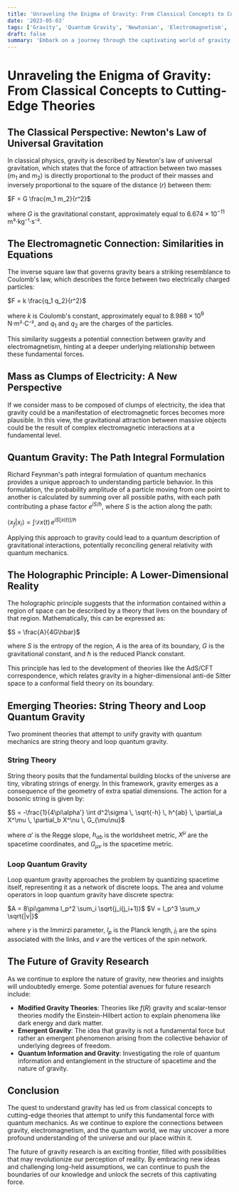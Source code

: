 ```yaml
---
title: 'Unraveling the Enigma of Gravity: From Classical Concepts to Cutting-Edge Theories'
date: '2023-05-03'
tags: ['Gravity', 'Quantum Gravity', 'Newtonian', 'Electromagnetism', 'Quantum Mechanics']
draft: false
summary: 'Embark on a journey through the captivating world of gravity, exploring its classical interpretations, potential connections to electromagnetism and quantum mechanics, and the cutting-edge theories that may revolutionize our understanding of this fundamental force.'
---
```


# Unraveling the Enigma of Gravity: From Classical Concepts to Cutting-Edge Theories

## The Classical Perspective: Newton's Law of Universal Gravitation

In classical physics, gravity is described by Newton's law of universal gravitation, which states that the force of attraction between two masses ($m_1$ and $m_2$) is directly proportional to the product of their masses and inversely proportional to the square of the distance ($r$) between them:

$F = G \frac{m_1 m_2}{r^2}$

where $G$ is the gravitational constant, approximately equal to $6.674 \times 10^{-11}$ m³⋅kg⁻¹⋅s⁻².

## The Electromagnetic Connection: Similarities in Equations

The inverse square law that governs gravity bears a striking resemblance to Coulomb's law, which describes the force between two electrically charged particles:

$F = k \frac{q_1 q_2}{r^2}$

where $k$ is Coulomb's constant, approximately equal to $8.988 \times 10^9$ N⋅m²⋅C⁻², and $q_1$ and $q_2$ are the charges of the particles.

This similarity suggests a potential connection between gravity and electromagnetism, hinting at a deeper underlying relationship between these fundamental forces.

## Mass as Clumps of Electricity: A New Perspective

If we consider mass to be composed of clumps of electricity, the idea that gravity could be a manifestation of electromagnetic forces becomes more plausible. In this view, the gravitational attraction between massive objects could be the result of complex electromagnetic interactions at a fundamental level.

## Quantum Gravity: The Path Integral Formulation

Richard Feynman's path integral formulation of quantum mechanics provides a unique approach to understanding particle behavior. In this formulation, the probability amplitude of a particle moving from one point to another is calculated by summing over all possible paths, with each path contributing a phase factor $e^{iS/\hbar}$, where $S$ is the action along the path:

$\langle x_f | x_i \rangle = \int \mathcal{D}x(t) \, e^{iS[x(t)]/\hbar}$

Applying this approach to gravity could lead to a quantum description of gravitational interactions, potentially reconciling general relativity with quantum mechanics.

## The Holographic Principle: A Lower-Dimensional Reality

The holographic principle suggests that the information contained within a region of space can be described by a theory that lives on the boundary of that region. Mathematically, this can be expressed as:

$S = \frac{A}{4G\hbar}$

where $S$ is the entropy of the region, $A$ is the area of its boundary, $G$ is the gravitational constant, and $\hbar$ is the reduced Planck constant.

This principle has led to the development of theories like the AdS/CFT correspondence, which relates gravity in a higher-dimensional anti-de Sitter space to a conformal field theory on its boundary.

## Emerging Theories: String Theory and Loop Quantum Gravity

Two prominent theories that attempt to unify gravity with quantum mechanics are string theory and loop quantum gravity.

### String Theory

String theory posits that the fundamental building blocks of the universe are tiny, vibrating strings of energy. In this framework, gravity emerges as a consequence of the geometry of extra spatial dimensions. The action for a bosonic string is given by:

$S = -\frac{1}{4\pi\alpha'} \int d^2\sigma \, \sqrt{-h} \, h^{ab} \, \partial_a X^\mu \, \partial_b X^\nu \, G_{\mu\nu}$

where $\alpha'$ is the Regge slope, $h_{ab}$ is the worldsheet metric, $X^\mu$ are the spacetime coordinates, and $G_{\mu\nu}$ is the spacetime metric.

### Loop Quantum Gravity

Loop quantum gravity approaches the problem by quantizing spacetime itself, representing it as a network of discrete loops. The area and volume operators in loop quantum gravity have discrete spectra:

$A = 8\pi\gamma l_p^2 \sum_i \sqrt{j_i(j_i+1)}$
$V = l_p^3 \sum_v \sqrt{|v|}$

where $\gamma$ is the Immirzi parameter, $l_p$ is the Planck length, $j_i$ are the spins associated with the links, and $v$ are the vertices of the spin network.

## The Future of Gravity Research

As we continue to explore the nature of gravity, new theories and insights will undoubtedly emerge. Some potential avenues for future research include:

- **Modified Gravity Theories**: Theories like $f(R)$ gravity and scalar-tensor theories modify the Einstein-Hilbert action to explain phenomena like dark energy and dark matter.
- **Emergent Gravity**: The idea that gravity is not a fundamental force but rather an emergent phenomenon arising from the collective behavior of underlying degrees of freedom.
- **Quantum Information and Gravity**: Investigating the role of quantum information and entanglement in the structure of spacetime and the nature of gravity.

## Conclusion

The quest to understand gravity has led us from classical concepts to cutting-edge theories that attempt to unify this fundamental force with quantum mechanics. As we continue to explore the connections between gravity, electromagnetism, and the quantum world, we may uncover a more profound understanding of the universe and our place within it.

The future of gravity research is an exciting frontier, filled with possibilities that may revolutionize our perception of reality. By embracing new ideas and challenging long-held assumptions, we can continue to push the boundaries of our knowledge and unlock the secrets of this captivating force.
